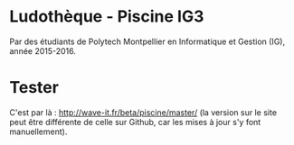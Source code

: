 # Ludothèque - Piscine IG3
Par des étudiants de Polytech Montpellier en Informatique et Gestion (IG), année 2015-2016.

# Tester
C'est par là : http://wave-it.fr/beta/piscine/master/ (la version sur le site peut être différente de celle sur Github, car les mises à jour s'y font manuellement).
